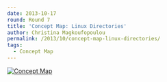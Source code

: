 ```yaml
---
date: 2013-10-17
round: Round 7
title: 'Concept Map: Linux Directories'
author: Christina Magkoufopoulou
permalink: /2013/10/concept-map-linux-directories/
tags:
  - Concept Map
---
```

[<img class="alignnone size-medium wp-image-4808" alt="Concept Map" src="/training-course/uploads/2013/10/20131017133225604.tif" />][1]

 [1]: /training-course/uploads/2013/10/20131017133225604.tif
